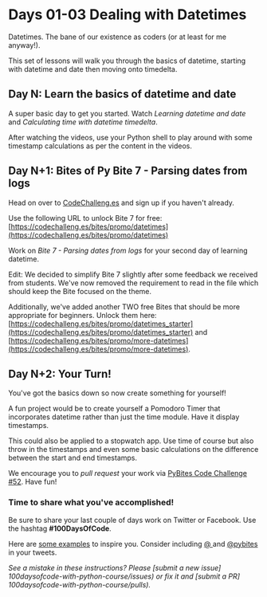 # Days 01-03 Dealing with Datetimes

Datetimes. The bane of our existence as coders (or at least for me anyway!).

This set of lessons will walk you through the basics of datetime, starting with datetime and date then moving onto timedelta.


## Day N: Learn the basics of datetime and date

A super basic day to get you started. Watch *Learning datetime and date* and *Calculating time with datetime timedelta*.

After watching the videos, use your Python shell to play around with some timestamp calculations as per the content in the videos. 


## Day N+1: Bites of Py Bite 7 - Parsing dates from logs

Head on over to [CodeChalleng.es](https://codechalleng.es) and sign up if you haven't already.

Use the following URL to unlock Bite 7 for free: [https://codechalleng.es/bites/promo/datetimes](https://codechalleng.es/bites/promo/datetimes)

Work on *Bite 7 - Parsing dates from logs* for your second day of learning datetime.

Edit: We decided to simplify Bite 7 slightly after some feedback we received from students. We've now removed the requirement to read in the file which should keep the Bite focused on the theme.

Additionally, we've added another TWO free Bites that should be more appropriate for beginners. Unlock them here: [https://codechalleng.es/bites/promo/datetimes_starter](https://codechalleng.es/bites/promo/datetimes_starter) and [https://codechalleng.es/bites/promo/more-datetimes](https://codechalleng.es/bites/promo/more-datetimes).


## Day N+2: Your Turn!

You've got the basics down so now create something for yourself!

A fun project would be to create yourself a Pomodoro Timer that incorporates datetime rather than just the time module. Have it display timestamps.

This could also be applied to a stopwatch app. Use time of course but also throw in the timestamps and even some basic calculations on the difference between the start and end timestamps.

We encourage you to _pull request_ your work via [PyBites Code Challenge #52](https://codechalleng.es/challenges/52/). Have fun!

### Time to share what you've accomplished!

Be sure to share your last couple of days work on Twitter or Facebook. Use the hashtag **#100DaysOfCode**. 

Here are [some examples](https://twitter.com/search?q=%23100DaysOfCode) to inspire you. Consider including [@  ](https://twitter.com/  ) and [@pybites](https://twitter.com/pybites) in your tweets.

*See a mistake in these instructions? Please [submit a new issue] 100daysofcode-with-python-course/issues) or fix it and [submit a PR] 100daysofcode-with-python-course/pulls).*
